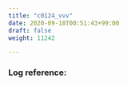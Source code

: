 ```yaml
---
title: "c0124_vvv"
date: 2020-09-18T00:51:43+99:00
draft: false
weight: 11242

---
```


### Log reference: <no value>

```
